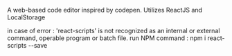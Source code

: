 A web-based code editor inspired by codepen. Utilizes ReactJS and LocalStorage

in case of error : 'react-scripts' is not recognized as an internal or external command, operable program or batch file.
run NPM command : npm i react-scripts --save
